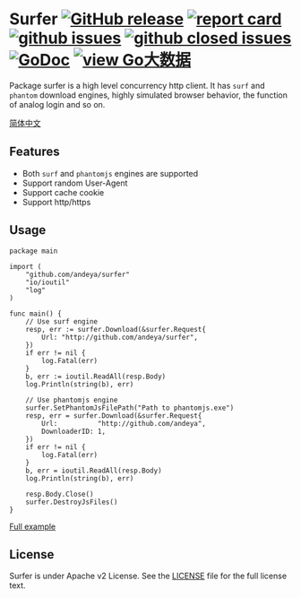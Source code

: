 # Surfer [![GitHub release](https://img.shields.io/github/release/andeya/surfer.svg?style=flat-square)](https://github.com/andeya/surfer/releases) [![report card](https://goreportcard.com/badge/github.com/andeya/surfer?style=flat-square)](http://goreportcard.com/report/andeya/surfer) [![github issues](https://img.shields.io/github/issues/andeya/surfer.svg?style=flat-square)](https://github.com/andeya/surfer/issues?q=is%3Aopen+is%3Aissue) [![github closed issues](https://img.shields.io/github/issues-closed-raw/andeya/surfer.svg?style=flat-square)](https://github.com/andeya/surfer/issues?q=is%3Aissue+is%3Aclosed) [![GoDoc](https://img.shields.io/badge/godoc-reference-blue.svg?style=flat-square)](http://godoc.org/github.com/andeya/surfer) [![view Go大数据](https://img.shields.io/badge/官方QQ群-Go大数据(42731170)-27a5ea.svg?style=flat-square)](http://jq.qq.com/?_wv=1027&k=XnGGnc)

Package surfer is a high level concurrency http client.
It has `surf` and` phantom` download engines, highly simulated browser behavior, the function of analog login and so on.

[简体中文](https://github.com/andeya/surfer/blob/master/README_ZH.md)

## Features
- Both `surf` and `phantomjs` engines are supported
- Support random User-Agent
- Support cache cookie
- Support http/https

## Usage
```
package main

import (
    "github.com/andeya/surfer"
    "io/ioutil"
    "log"
)

func main() {
    // Use surf engine
    resp, err := surfer.Download(&surfer.Request{
        Url: "http://github.com/andeya/surfer",
    })
    if err != nil {
        log.Fatal(err)
    }
    b, err := ioutil.ReadAll(resp.Body)
    log.Println(string(b), err)

    // Use phantomjs engine
    surfer.SetPhantomJsFilePath("Path to phantomjs.exe")
    resp, err = surfer.Download(&surfer.Request{
        Url:          "http://github.com/andeya",
        DownloaderID: 1,
    })
    if err != nil {
        log.Fatal(err)
    }
    b, err = ioutil.ReadAll(resp.Body)
    log.Println(string(b), err)

    resp.Body.Close()
    surfer.DestroyJsFiles()
}
```
[Full example](https://github.com/andeya/surfer/tree/master/example)

## License

Surfer is under Apache v2 License. See the [LICENSE](https://github.com/andeya/surfer/raw/master/LICENSE) file for the full license text.
